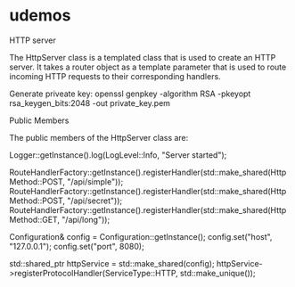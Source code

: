 # udemos
HTTP server 

The HttpServer class is a templated class that is used to create an HTTP server. It takes a router object as a template parameter that is used to route incoming HTTP requests to their corresponding handlers.

Generate priveate key:
openssl genpkey -algorithm RSA -pkeyopt rsa_keygen_bits:2048 -out private_key.pem

Public Members

The public members of the HttpServer class are:

Logger::getInstance().log(LogLevel::Info, "Server started");
    
RouteHandlerFactory::getInstance().registerHandler(std::make_shared<GetRouteHandler>(HttpMethod::POST, "/api/simple"));
RouteHandlerFactory::getInstance().registerHandler(std::make_shared<GetSecretRouteHandler>(HttpMethod::POST, "/api/secret"));
RouteHandlerFactory::getInstance().registerHandler(std::make_shared<GetLongResponseRouteHandler>(HttpMethod::GET, "/api/long"));
    
Configuration& config = Configuration::getInstance();
config.set("host", "127.0.0.1");
config.set("port", 8080);
    
std::shared_ptr<HttpService> httpService = std::make_shared<HttpService>(config);
httpService->registerProtocolHandler(ServiceType::HTTP, std::make_unique<HttpProtocolHandler>());
